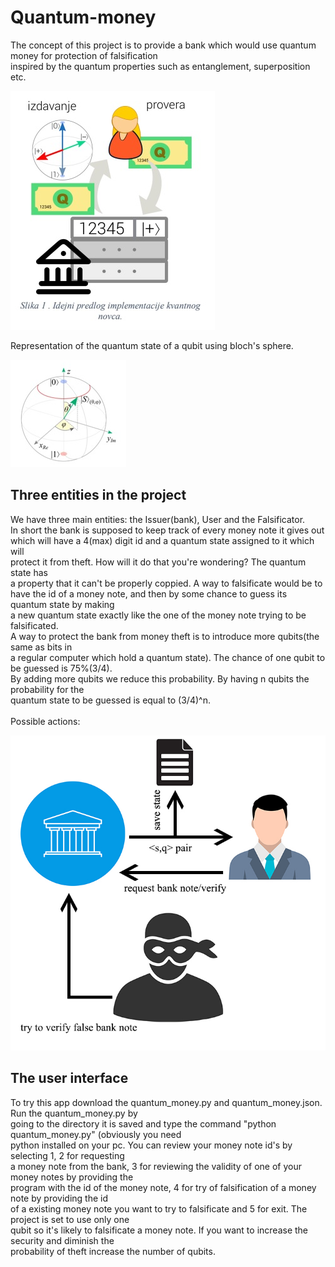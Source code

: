 # Quantum-money

The concept of this project is to provide a bank which would use quantum money for protection of falsification<br>
inspired by the quantum properties such as entanglement, superposition etc. 

![quantum_bank](pictures/Immagine.jpg)

Representation of the quantum state of a qubit using bloch's sphere.

![bloch](pictures/bloh.jpg)

## Three entities in the project

We have three main entities: the Issuer(bank), User and the Falsificator.<br>
In short the bank is supposed to keep track of every money note it gives out<br>
which will have a 4(max) digit id and a quantum state assigned to it which will<br>
protect it from theft. How will it do that you're wondering? The quantum state has<br>
a property that it can't be properly coppied. A way to falsificate would be to<br>
have the id of a money note, and then by some chance to guess its quantum state by making<br>
a new quantum state exactly like the one of the money note trying to be falsificated.<br>
A way to protect the bank from money theft is to introduce more qubits(the same as bits in<br>
a regular computer which hold a quantum state). The chance of one qubit to be guessed is 75%(3/4).<br>
By adding more qubits we reduce this probability. By having n qubits the probability for the<br>
quantum state to be guessed is equal to (3/4)^n.<br>
<br>
Possible actions:

![actions](pictures/scetch.jpg)

## The user interface

To try this app download the quantum_money.py and quantum_money.json. Run the quantum_money.py by<br>
going to the directory it is saved and type the command "python quantum_money.py" (obviously you need<br>
python installed on your pc. You can review your money note id's by selecting 1, 2 for requesting <br>
a money note from the bank, 3 for reviewing the validity of one of your money notes by providing the<br>
program with the id of the money note, 4 for try of falsification of a money note by providing the id<br>
of a existing money note you want to try to falsificate and 5 for exit. The project is set to use only one<br>
qubit so it's likely to falsificate a money note. If you want to increase the security and diminish the<br>
probability of theft increase the number of qubits.
